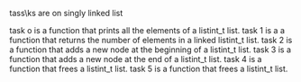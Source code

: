 tass\ks are on singly linked list

task o is  a function that prints all the elements of a listint_t list.
task 1 is a a function that returns the number of elements in a linked listint_t list.
task 2 is a function that adds a new node at the beginning of a listint_t list.
task 3 is a function that adds a new node at the end of a listint_t list.
task 4 is a function that frees a listint_t list.
task 5 is  a function that frees a listint_t list.
